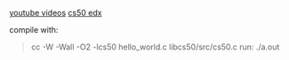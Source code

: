 [youtube videos](https://www.youtube.com/watch?v=89cbCbWrM4U)
[cs50 edx](https://www.youtube.com/c/cs50)

compile with:
> cc -W -Wall -O2 -lcs50 hello_world.c libcs50/src/cs50.c
run:
> ./a.out
